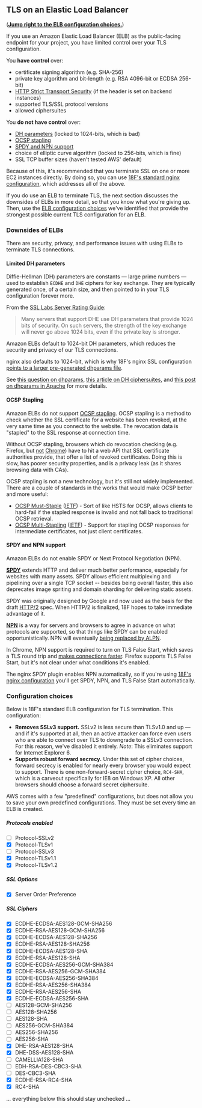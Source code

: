 ## TLS on an Elastic Load Balancer

(**[Jump right to the ELB configuration choices.](#configuration-choices)**)

If you use an Amazon Elastic Load Balancer (ELB) as the public-facing endpoint for your project, you have limited control over your TLS configuration.

You **have control** over:

* certificate signing algorithm (e.g. SHA-256)
* private key algorithm and bit-length (e.g. RSA 4096-bit or ECDSA 256-bit)
* [HTTP Strict Transport Security](https://en.wikipedia.org/wiki/HTTP_Strict_Transport_Security) (if the header is set on backend instances)
* supported TLS/SSL protocol versions
* allowed ciphersuites

You **do not have control** over:

* [DH parameters](#limited-dh-parameters) (locked to 1024-bits, which is bad)
* [OCSP stapling](#ocsp-stapling)
* [SPDY and NPN support](#spdy-and-npn-support)
* choice of elliptic curve algorithm (locked to 256-bits, which is fine)
* SSL TCP buffer sizes (haven't tested AWS' default)

Because of this, it's recommended that you terminate SSL on one or more EC2 instances directly. By doing so, you can use [18F's standard nginx configuration](nginx/ssl.rules), which addresses all of the above.

If you do use an ELB to terminate TLS, the next section discusses the downsides of ELBs in more detail, so that you know what you're giving up. Then, use the [ELB configuration choices](#configuration-choices) we've identified that provide the strongest possible current TLS configuration for an ELB.

### Downsides of ELBs

There are security, privacy, and performance issues with using ELBs to terminate TLS connections.

#### Limited DH parameters

Diffie-Hellman (DH) parameters are constants &mdash; large prime numbers &mdash; used to establish `ECDHE` and `DHE` ciphers for key exchange. They are typically generated once, of a certain size, and then pointed to in your TLS configuration forever more.

From the [SSL Labs Server Rating Guide](https://www.ssllabs.com/downloads/SSL_Server_Rating_Guide_2009e.pdf):

> Many servers that support DHE use DH parameters that provide 1024 bits of security. On such servers, the strength of the key exchange will never go above 1024 bits, even if the private key is stronger.

Amazon ELBs default to 1024-bit DH parameters, which reduces the security and privacy of our TLS connections.

nginx also defaults to 1024-bit, which is why 18F's nginx SSL configuration [points to a larger pre-generated dhparams file](https://github.com/18F/ssl-standards/blob/master/nginx/ssl.rules#L42-L47).

See [this question on dhparams](https://security.stackexchange.com/questions/38206/can-someone-explain-a-little-better-what-exactly-is-accomplished-by-generation-o), [this article on DH ciphersuites](http://vincent.bernat.im/en/blog/2011-ssl-perfect-forward-secrecy.html), and [this post on dhparams in Apache](http://blog.ivanristic.com/2013/08/increasing-dhe-strength-on-apache.html) for more details.

#### OCSP Stapling

Amazon ELBs do not support [OCSP stapling](https://en.wikipedia.org/wiki/OCSP_stapling). OCSP stapling is a method to check whether the SSL certificate for a website has been revoked, at the very same time as you connect to the website. The revocation data is "stapled" to the SSL response at connection time.

Without OCSP stapling, browsers which do revocation checking (e.g. Firefox, but [not](https://www.imperialviolet.org/2011/03/18/revocation.html) [Chrome](https://www.imperialviolet.org/2014/04/19/revchecking.html)) have to hit a web API that SSL certificate authorities provide, that offer a list of revoked certificates. Doing this is slow, has poorer security properties, and is a privacy leak (as it shares browsing data with CAs).

OCSP stapling is not a new technology, but it's still not widely implemented. There are a couple of standards in the works that would make OCSP better and more useful:

* [OCSP Must-Staple](http://www.ietf.org/mail-archive/web/tls/current/msg10323.html) ([IETF](http://tools.ietf.org/html/draft-hallambaker-tlsfeature-02)) - Sort of like HSTS for OCSP, allows clients to hard-fail if the stapled response is invalid and not fall back to traditional OCSP retrieval.
* [OCSP Multi-Stapling](https://casecurity.org/2013/05/07/an-introduction-to-ocsp-multi-stapling/) ([IETF](http://datatracker.ietf.org/doc/rfc6961/)) - Support for stapling OCSP responses for intermediate certificates, not just client certificates.

#### SPDY and NPN support

Amazon ELBs do not enable SPDY or Next Protocol Negotiation (NPN).

**[SPDY](https://en.wikipedia.org/wiki/SPDY)** extends HTTP and deliver much better performance, especially for websites with many assets. SPDY allows efficient multiplexing and pipelining over a single TCP socket -- besides being overall faster, this also deprecates image spriting and domain sharding for delivering static assets.

SPDY was originally designed by Google and now used as the basis for the draft [HTTP/2](https://http2.github.io/faq/) spec. When HTTP/2 is finalized, 18F hopes to take immediate advantage of it.

**[NPN](https://technotes.googlecode.com/git/nextprotoneg.html)** is a way for servers and browsers to agree in advance on what protocols are supported, so that things like SPDY can be enabled opportunistically. NPN will eventually [being replaced by ALPN](https://www.imperialviolet.org/2013/03/20/alpn.html).

In Chrome, NPN support is required to turn on TLS False Start, which saves a TLS round trip and [makes connections faster](http://blog.chromium.org/2011/05/ssl-falsestart-performance-results.html). Firefox supports TLS False Start, but it's not clear under what conditions it's enabled.

The nginx SPDY plugin enables NPN automatically, so if you're using [18F's nginx configuration](nginx/ssl.rules) you'll get SPDY, NPN, and TLS False Start automatically.

### Configuration choices

Below is 18F's standard ELB configuration for TLS termination. This configuration:

* **Removes SSLv3 support.** SSLv2 is less secure than TLSv1.0 and up &mdash; and if it's supported at all, then an active attacker can force even users who are able to connect over TLS to downgrade to a SSLv3 connection. For this reason, we've disabled it entirely. _Note_: This eliminates support for Internet Explorer 6.
* **Supports robust forward secrecy.** Under this set of cipher choices, forward secrecy is enabled for nearly every browser you would expect to support. There is one non-forward-secret cipher choice, `RC4-SHA`, which is a carveout specifically for IE8 on Windows XP. All other browsers should choose a forward secret ciphersuite.

AWS comes with a few "predefined" configurations, but does not allow you to save your own predefined configurations. They must be set every time an ELB is created.

##### Protocols enabled

- [ ] Protocol-SSLv2
- [X] Protocol-TLSv1
- [ ] Protocol-SSLv3
- [X] Protocol-TLSv1.1
- [X] Protocol-TLSv1.2

##### SSL Options

- [X] Server Order Preference

##### SSL Ciphers

- [X] ECDHE-ECDSA-AES128-GCM-SHA256
- [X] ECDHE-RSA-AES128-GCM-SHA256
- [X] ECDHE-ECDSA-AES128-SHA256
- [X] ECDHE-RSA-AES128-SHA256
- [X] ECDHE-ECDSA-AES128-SHA
- [X] ECDHE-RSA-AES128-SHA
- [X] ECDHE-ECDSA-AES256-GCM-SHA384
- [X] ECDHE-RSA-AES256-GCM-SHA384
- [X] ECDHE-ECDSA-AES256-SHA384
- [X] ECDHE-RSA-AES256-SHA384
- [X] ECDHE-RSA-AES256-SHA
- [X] ECDHE-ECDSA-AES256-SHA
- [ ] AES128-GCM-SHA256
- [ ] AES128-SHA256
- [ ] AES128-SHA
- [ ] AES256-GCM-SHA384
- [ ] AES256-SHA256
- [ ] AES256-SHA
- [X] DHE-RSA-AES128-SHA
- [X] DHE-DSS-AES128-SHA
- [ ] CAMELLIA128-SHA
- [ ] EDH-RSA-DES-CBC3-SHA
- [ ] DES-CBC3-SHA
- [X] ECDHE-RSA-RC4-SHA
- [X] RC4-SHA

... everything below this should stay unchecked ...
